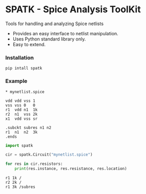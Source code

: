 # SPATK - Spice Analysis ToolKit

Tools for handling and analyzing Spice netlists

* Provides an easy interface to netlist manipulation.
* Uses Python standard library only.
* Easy to extend.

### Installation

```shell
pip intall spatk
```

### Example 

```spice
* mynetlist.spice

vdd vdd vss 1
vss vss 0   0
r1  vdd n1  1k
r2  n1  vss 2k
x1  vdd vss sr

.subckt subres n1 n2
r1  n1  n2  3k
.ends
```

```python
import spatk

cir = spatk.Circuit("mynetlist.spice")

for res in cir.resistors:
    print(res.instance, res.resistance, res.location)
``` 

```
r1 1k /
r2 2k /
r1 3k /subres
```
